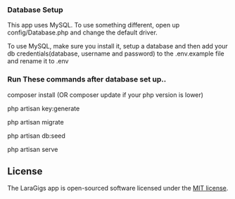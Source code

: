 ### Database Setup
This app uses MySQL. To use something different, open up config/Database.php and change the default driver.

To use MySQL, make sure you install it, setup a database and then add your db credentials(database, username and password) to the .env.example file and rename it to .env

### Run These commands after database set up..
composer install (OR composer update if your php version is lower)

php artisan key:generate

php artisan migrate

php artisan db:seed

php artisan serve


## License

The LaraGigs app is open-sourced software licensed under the [MIT license](https://opensource.org/licenses/MIT).
